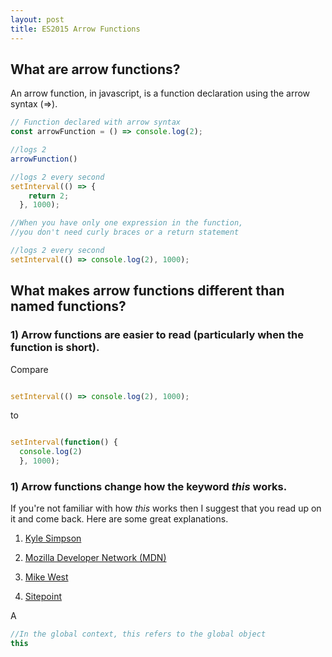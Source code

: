 ```yaml
---
layout: post
title: ES2015 Arrow Functions
---
```



## What are arrow functions?

An arrow function, in javascript, is a function declaration using the arrow syntax (=>).  

```javascript
// Function declared with arrow syntax
const arrowFunction = () => console.log(2);

//logs 2
arrowFunction()

//logs 2 every second
setInterval(() => {
    return 2;
  }, 1000);

//When you have only one expression in the function,
//you don't need curly braces or a return statement

//logs 2 every second
setInterval(() => console.log(2), 1000);

```

## What makes arrow functions different than named functions?

### 1) Arrow functions are easier to read (particularly when the function is short).

Compare

```javascript

setInterval(() => console.log(2), 1000);

```
to

```javascript

setInterval(function() {
  console.log(2)
  }, 1000);

```

### 1) Arrow functions change how the keyword *this* works.

If you're not familiar with how *this* works then I suggest that you read up on it and come back. Here are some great explanations.  

1. [Kyle Simpson](https://github.com/getify/You-Dont-Know-JS/blob/master/this%20&%20object%20prototypes/ch1.md)

2. [Mozilla Developer Network (MDN)](https://developer.mozilla.org/en-US/docs/Web/JavaScript/Reference/Operators/this)

3. [Mike West](http://www.digital-web.com/articles/scope_in_javascript/)

4. [Sitepoint](http://www.sitepoint.com/inner-workings-javascripts-this-keyword/)


A


```javascript
//In the global context, this refers to the global object
this



```
